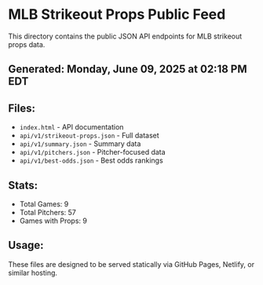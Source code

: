 # MLB Strikeout Props Public Feed

This directory contains the public JSON API endpoints for MLB strikeout props data.

## Generated: Monday, June 09, 2025 at 02:18 PM EDT

## Files:
- `index.html` - API documentation
- `api/v1/strikeout-props.json` - Full dataset
- `api/v1/summary.json` - Summary data
- `api/v1/pitchers.json` - Pitcher-focused data  
- `api/v1/best-odds.json` - Best odds rankings

## Stats:
- Total Games: 9
- Total Pitchers: 57
- Games with Props: 9

## Usage:
These files are designed to be served statically via GitHub Pages, Netlify, or similar hosting.
